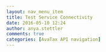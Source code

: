 ```yaml
---
layout: nav_menu_item
title: Test Service Connectivity
date: 2016-05-10 12:24
author: anya.stettler
comments: true
categories: [AvaTax API navigation]
---
```


